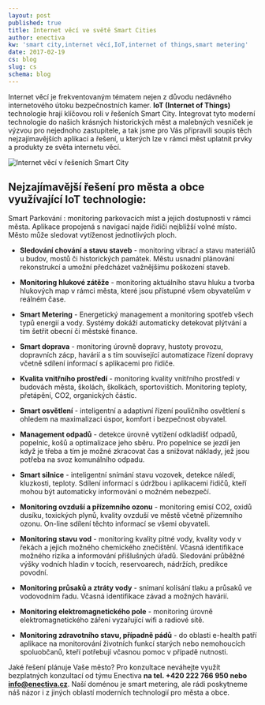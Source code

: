 ```yaml
---
layout: post
published: true
title: Internet věcí ve světě Smart Cities
author: enectiva
kw: 'smart city,internet věcí,IoT,internet of things,smart metering'
date: 2017-02-19
cs: blog
slug: cs
schema: blog
---
```


Internet věcí je frekventovaným tématem nejen z důvodu nedávného internetového útoku bezpečnostních kamer. **IoT (Internet of Things)** technologie hrají klíčovou roli v řešeních Smart City. Integrovat tyto moderní technologie do našich krásných historických měst a malebných vesniček je výzvou pro nejednoho zastupitele, a tak jsme pro Vás připravili soupis těch nejzajímavějších aplikací a řešení, u kterých lze v rámci měst uplatnit prvky a produkty ze světa internetu věcí.

<img src="/img/blog/iot_smart_city_lr.jpg" alt="Internet věcí v řešeních Smart City" class="center">

## Nejzajímavější řešení pro města a obce využívající IoT technologie:

Smart Parkování
: monitoring parkovacích míst a jejich dostupnosti v rámci města. Aplikace propojená s navigací najde řidiči nejbližší volné místo. Město může sledovat vytíženost jednotlivých ploch.

- **Sledování chování a stavu staveb** - monitoring vibrací a stavu materiálů u budov, mostů či historických památek. Městu usnadní plánování rekonstrukcí a umožní předcházet važnějšímu poškození staveb.

- **Monitoring hlukové zátěže** - monitoring aktuálního stavu hluku a tvorba hlukových map v rámci města, které jsou přístupné všem obyvatelům v reálném čase.

- **Smart Metering** - Energetický management a monitoring spotřeb všech typů energií a vody. Systémy dokáží automaticky detekovat plýtvání a tím šetřit obecní či městské finance.

- **Smart doprava** - monitoring úrovně dopravy, hustoty provozu, dopravních zácp, havárií a s tím související automatizace řízení dopravy včetně sdílení informací s aplikacemi pro řidiče.

- **Kvalita vnitřního prostředí** - monitoring kvality vnitřního prostředí v budovách města, školách, školkách, sportovištích. Monitoring teploty, přetápění, CO2, organických částic.

- **Smart osvětlení** - inteligentní a adaptivní řízení pouličního osvětlení s ohledem na maximalizaci úspor, komfort i bezpečnost obyvatel.

- **Management odpadů** - detekce úrovně vytížení odkladišť odpadů, popelnic, košů a optimalizace jeho sběru. Pro popelnice se jezdí jen když je třeba a tím je možné zkracovat čas a snižovat náklady, jež jsou potřeba na svoz komunálního odpadu.

- **Smart silnice** - inteligentní snímání stavu vozovek, detekce náledí, kluzkosti, teploty. Sdílení informací s údržbou i aplikacemi řidičů, kteří mohou být automaticky informování o možném nebezpečí.

- **Monitoring ovzduší a přízemního ozonu** - monitoring emisí CO2, oxidů dusíku, toxických plynů, kvality ovzduší ve městě včetně přízemního ozonu. On-line sdílení těchto informací se všemi obyvateli.

- **Monitoring stavu vod** - monitoring kvality pitné vody, kvality vody v řekách a jejich možného chemického znečištění. Včasná identifikace možného rizika a informování příšlušných úřadů. Sledování průběžné výšky vodních hladin v tocích, reservoarech, nádržích, predikce povodní.

- **Monitoring průsaků a ztráty vody** - snímaní kolísání tlaku a průsaků ve vodovodním řadu. Včasná identifikace závad a možných havárií.

- **Monitoring elektromagnetického pole** - monitoring úrovně elektromagnetického záření vyzařující wifi a radiové sítě.

- **Monitoring zdravotního stavu, případně pádů** - do oblasti e-health patří aplikace na monitorování životních funkcí starých nebo nemohoucích spoluobčanů, kteří potřebují včasnou pomoc v případě nutnosti.

Jaké řešení plánuje Vaše město? Pro konzultace neváhejte využít bezplatných konzultací od týmu Enectiva **na tel. +420 222 766 950 nebo info@enectiva.cz**. Naší doménou je smart metering, ale rádi poskytneme náš názor i z jiných oblastí moderních technologií pro města a obce.



